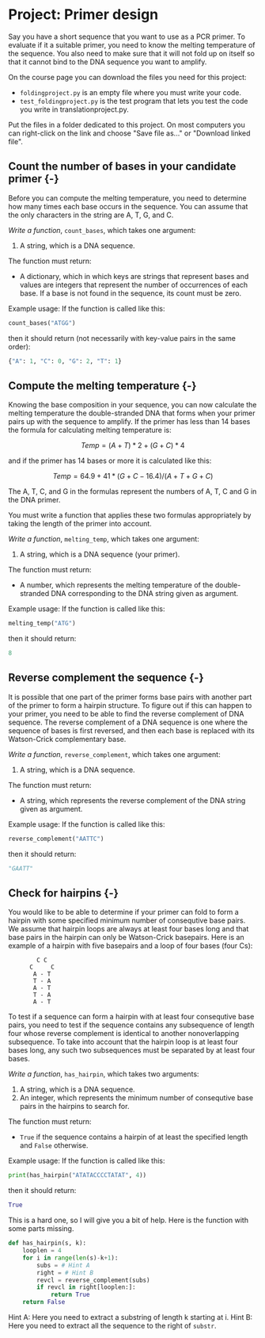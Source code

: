 

# Project: Primer design

Say you have a short sequence that you want to use as a PCR primer. To evaluate if it a suitable primer, you need to know the melting temperature of the sequence. You also need to make sure that it will not fold up on itself so that it cannot bind to the DNA sequence you want to amplify.

On the course page you can download the files you need for this project:

- `foldingproject.py` is an empty file where you must write your code.
- `test_foldingproject.py` is the test program that lets you test the code you write in translationproject.py.

Put the files in a folder dedicated to this project. On most computers you can right-click on the link and choose "Save file as..." or "Download linked file".

## Count the number of bases in your candidate primer {-}

Before you can compute the melting temperature, you need to determine how many times each base occurs in the sequence. You can assume that the only characters in the string are A, T, G, and C.

*Write a function*, `count_bases`, which takes one argument:

1. A string, which is a DNA sequence.

The function must return:

* A dictionary, which in which keys are strings that represent bases and values are integers that represent the number of occurrences of each base. If a base is not found in the sequence, its count must be zero.

Example usage: If the function is called like this:

```python
count_bases("ATGG")
```

then it should return (not necessarily with key-value pairs in the same order):

```python
{"A": 1, "C": 0, "G": 2, "T": 1}
```

## Compute the melting temperature {-}

Knowing the base composition in your sequence, you can now calculate the melting temperature the double-stranded DNA that forms when your primer pairs up with the sequence to amplify. If the primer has less than 14 bases the formula for calculating melting temperature is:

$$ Temp = (A + T) * 2 + (G + C) * 4 $$ 

and if the primer has 14 bases or more it is calculated like this:

$$ Temp = 64.9 + 41 * (G + C - 16.4) / (A + T + G + C) $$ 

 The A, T, C, and G in the formulas represent the numbers of A, T, C and G in the DNA primer.

You must write a function that applies these two formulas appropriately by taking the length of the primer into account.

*Write a function*, `melting_temp`, which takes one argument:

1. A string, which is a DNA sequence (your primer).

The function must return:

* A number, which represents the melting temperature of the double-stranded DNA corresponding to the DNA string given as argument.

Example usage: If the function is called like this:

```python
melting_temp("ATG")
```

then it should return:

```python
8
```


## Reverse complement the sequence {-}

It is possible that one part of the primer forms base pairs with another part of the primer to form a hairpin structure. To figure out if this can happen to your primer, you need to be able to find the reverse complement of DNA sequence. The reverse complement of a DNA sequence is one where the sequence of bases is first reversed, and then each base is replaced with its Watson-Crick complementary base.

*Write a function*, `reverse_complement`, which takes one argument:

1. A string, which is a DNA sequence.

The function must return:

* A string, which represents the reverse complement of the DNA string given as argument.

Example usage: If the function is called like this:

```python
reverse_complement("AATTC")
```

then it should return:

```python
"GAATT"
```

<!-- TODO: Add function to test if the primer can form a dimer (two different primers) -->


## Check for hairpins {-}

You would like to be able to determine if your primer can fold to form a hairpin with some specified minimum number of consequtive base pairs. We assume that hairpin loops are always at least four bases long and that base pairs in the hairpin can only be Watson-Crick basepairs. Here is an example of a hairpin with five basepairs and a loop of four bases (four Cs):

```
        C C
      C     C
       A - T
       T - A
       A - T
       T - A
       A - T
```

To test if a sequence can form a hairpin with at least four consequtive base pairs, you need to test if the sequence contains any subsequence of length four whose reverse complement is identical to another nonoverlapping subsequence. To take into account that the hairpin loop is at least four bases long, any such two subsequences must be separated by at least four bases.

*Write a function*, `has_hairpin`, which takes two arguments:

1. A string, which is a DNA sequence.
2. An integer, which represents the minimum number of consequtive base pairs in the hairpins to search for.

The function must return:

* `True` if the sequence contains a hairpin of at least the specified length and `False` otherwise.

Example usage: If the function is called like this:

```python
print(has_hairpin("ATATACCCCTATAT", 4))
```

then it should return:

```python
True
```

This is a hard one, so I will give you a bit of help. Here is the function with some parts missing. 

```python
def has_hairpin(s, k):
	looplen = 4
	for i in range(len(s)-k+1):
		subs = # Hint A
		right = # Hint B
		revcl = reverse_complement(subs)
		if revcl in right[looplen:]:
			return True
	return False
```


Hint A: Here you need to extract a substring of length k starting at i. Hint B: Here you need to extract all the sequence to the right of `substr`.

